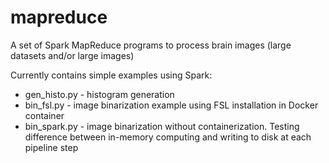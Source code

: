 # mapreduce
A set of Spark MapReduce programs to process brain images (large datasets and/or large images)

Currently contains simple examples using Spark:
   - gen_histo.py  - histogram generation
   - bin_fsl.py - image binarization example using FSL installation in Docker container
   - bin_spark.py - image binarization without containerization. Testing difference between in-memory computing and writing to disk at each pipeline step  



